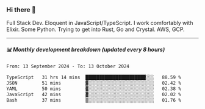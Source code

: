 ### Hi there 👋

Full Stack Dev. Eloquent in JavaScript/TypeScript. I work comfortably with Elixir. Some Python. Trying to get into Rust, Go and Crystal. AWS, GCP.

***

##### 📊 Monthly development breakdown (updated every 8 hours)

<!--START_SECTION:waka-->

```txt
From: 13 September 2024 - To: 13 October 2024

TypeScript   31 hrs 14 mins  ██████████████████████░░░   88.59 %
JSON         51 mins         ▓░░░░░░░░░░░░░░░░░░░░░░░░   02.42 %
YAML         50 mins         ▓░░░░░░░░░░░░░░░░░░░░░░░░   02.38 %
JavaScript   42 mins         ▓░░░░░░░░░░░░░░░░░░░░░░░░   02.02 %
Bash         37 mins         ▒░░░░░░░░░░░░░░░░░░░░░░░░   01.76 %
```

<!--END_SECTION:waka-->
